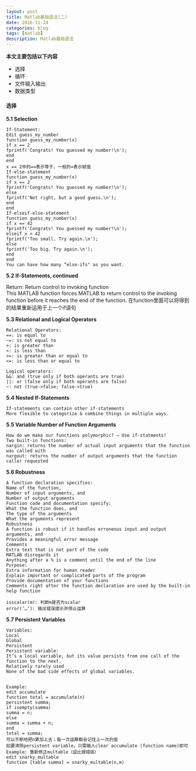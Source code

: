 ```yaml
---
layout: post
title: Matlab基础语法(二)
date: 2016-11-24
categories: blog
tags: [matlab]
description: Matlab基础语法
---
```



**本文主要包括以下内容**    

- 选择   
- 循环  
- 文件输入输出   
- 数据类型     

#### 选择    

**5.1 Selection**

```
If-Statement:
Edit guess_my_number
function guess_my_number(x)
if x == 2
fprintf('Congrats! You guessed my number!\n');
end
end
x == 2中的==表示等于，一般的=表示赋值
If-else-statement
function guess_my_number(x)
if x == 2
fprintf('Congrats! You guessed my number!\n');
else
fprintf('Not right, but a good guess.\n');
end
end
If-elseif-else-statement
function guess_my_number(x)
if x == 42
fprintf('Congrats! You guessed my number!\n');
elseif x < 42
fprintf('Too small. Try again.\n');
else
fprintf('Too big. Try again.\n');
end
end
You can have how many “else-ifs" as you want.
```


**5.2 If-Statements, continued**


Return: Return control to invoking function        
This MATLAB function forces MATLAB to return control to the invoking function before it reaches the end of the function.
在function里面可以将得到的结果重新运用于上一个if语句


**5.3 Relational and Logical Operators**

```
Relational Operators:
==: is equal to
~=: is not equal to
>: is greater than
<: is less than
>=: is greater than or equal to
<=: is less than or equal to

Logical operators:
&&: and (true only if both operants are true)
||: or (false only if both operants are false)
~: not (true->false; false->true)
```

**5.4 Nested If-Statements**

```
If-statements can contain other if-statements
More flexible to categorize & combine things in multiple ways.
```

**5.5 Variable Number of Function Arguments**

```
How do we make our functions polymorphic? — Use if-statments!
Two built-in functions:
nargin: returns the number of actual input arguments that the function was called with
nargout: returns the number of output arguments that the function caller requested
```


**5.6 Robustness**

```
A function declaration specifies:
Name of the function,
Number of input arguments, and
Number of output arguments
Function code and documentation specify:
What the function does, and
The type of the arguments
What the arguments represent
Robustness
A function is robust if it handles erroneous input and output arguments, and
Provides a meaningful error message
Comments
Extra text that is not part of the code
MATLAB disregards it
Anything after a % is a comment until the end of the line
Purpose:
Extra information for human reader
Explain important or complicated parts of the program
Provide documentation of your functions
Comments right after the function declaration are used by the built-in help function

isscalar(m): 判断m是否为scalar
error(‘…’): 输出错误提示并停止运算
```

**5.7 Persistent Variables**

```
Variables:
Local
Global
Persistent
Persistent variable:
It’s a local variable, but its value persists from one call of the function to the next.
Relatively rarely used
None of the bad side effects of global variables.


Example:
edit accumulate
function total = accumulate(n)
persistent summa;
if isempty(summa)
summa = n;
else
summa = summa + n;
end
total = summa;
可以不断地把n累加上去；每一次运算都会记住上一次的值
如要清除persistent variable，只需输入clear accumulate (function name)即可
Example: 重新修正multable（逗比报错版）
edit snarky_multable
function [table summa] = snarky_multable(n,m)
```

